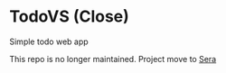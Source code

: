 # TodoVS (Close)
Simple todo web app

This repo is no longer maintained. Project move to [Sera](https://github.com/crocoM4/Sera)